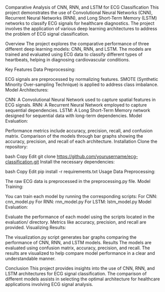 Comparative Analysis of CNN, RNN, and LSTM for ECG Classification
This project demonstrates the use of Convolutional Neural Networks (CNN), Recurrent Neural Networks (RNN), and Long Short-Term Memory (LSTM) networks to classify ECG signals for healthcare diagnostics. The project involves the application of various deep learning architectures to address the problem of ECG signal classification.

Overview
The project explores the comparative performance of three different deep learning models: CNN, RNN, and LSTM. The models are trained and evaluated using ECG data to classify different types of heartbeats, helping in diagnosing cardiovascular conditions.

Key Features
Data Preprocessing:

ECG signals are preprocessed by normalizing features.
SMOTE (Synthetic Minority Over-sampling Technique) is applied to address class imbalance.
Model Architectures:

CNN: A Convolutional Neural Network used to capture spatial features in ECG signals.
RNN: A Recurrent Neural Network employed to capture sequential dependencies.
LSTM: A Long Short-Term Memory network designed for sequential data with long-term dependencies.
Model Evaluation:

Performance metrics include accuracy, precision, recall, and confusion matrix.
Comparison of the models through bar graphs showing the accuracy, precision, and recall of each architecture.
Installation
Clone the repository:

bash
Copy
Edit
git clone https://github.com/yourusername/ecg-classification.git
Install the necessary dependencies:

bash
Copy
Edit
pip install -r requirements.txt
Usage
Data Preprocessing:

The raw ECG data is preprocessed in the preprocessing.py file.
Model Training:

You can train each model by running the corresponding scripts:
For CNN: cnn_model.py
For RNN: rnn_model.py
For LSTM: lstm_model.py
Model Evaluation:

Evaluate the performance of each model using the scripts located in the evaluation/ directory. Metrics like accuracy, precision, and recall are provided.
Visualizing Results:

The visualization.py script generates bar graphs comparing the performance of CNN, RNN, and LSTM models.
Results
The models are evaluated using confusion matrix, accuracy, precision, and recall. The results are visualized to help compare model performance in a clear and understandable manner.

Conclusion
This project provides insights into the use of CNN, RNN, and LSTM architectures for ECG signal classification. The comparison of different models assists in selecting the optimal architecture for healthcare applications involving ECG signal analysis.

